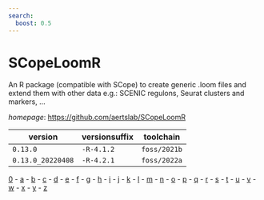 ```yaml
---
search:
  boost: 0.5
---
```

# SCopeLoomR

An R package (compatible with SCope) to create generic .loom files and extend them with other data e.g.: SCENIC regulons, Seurat clusters and markers, ...

*homepage*: <https://github.com/aertslab/SCopeLoomR>

version | versionsuffix | toolchain
--------|---------------|----------
``0.13.0`` | ``-R-4.1.2`` | ``foss/2021b``
``0.13.0_20220408`` | ``-R-4.2.1`` | ``foss/2022a``

[0](../0/index.md) - [a](../a/index.md) - [b](../b/index.md) - [c](../c/index.md) - [d](../d/index.md) - [e](../e/index.md) - [f](../f/index.md) - [g](../g/index.md) - [h](../h/index.md) - [i](../i/index.md) - [j](../j/index.md) - [k](../k/index.md) - [l](../l/index.md) - [m](../m/index.md) - [n](../n/index.md) - [o](../o/index.md) - [p](../p/index.md) - [q](../q/index.md) - [r](../r/index.md) - [s](../s/index.md) - [t](../t/index.md) - [u](../u/index.md) - [v](../v/index.md) - [w](../w/index.md) - [x](../x/index.md) - [y](../y/index.md) - [z](../z/index.md)

